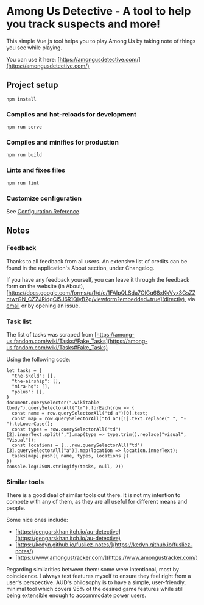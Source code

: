 # Among Us Detective - A tool to help you track suspects and more!

This simple Vue.js tool helps you to play Among Us by taking note of things you see while playing.

You can use it here: [https://amongusdetective.com/](https://amongusdetective.com/)

## Project setup

```
npm install
```

### Compiles and hot-reloads for development

```
npm run serve
```

### Compiles and minifies for production

```
npm run build
```

### Lints and fixes files

```
npm run lint
```

### Customize configuration

See [Configuration Reference](https://cli.vuejs.org/config/).

## Notes

### Feedback

Thanks to all feedback from all users. An extensive list of credits can be found in the application's About section, under Changelog.

If you have any feedback yourself, you can leave it through the feedback form on the website (in About), [https://docs.google.com/forms/u/1/d/e/1FAIpQLSda7OlGq68xKkVyx3GsZZntwrGN_CZZJRidgCl5J6R1QIyB2g/viewform?embedded=true](directly), via [email](mailto:alexander@atlesque.com) or by opening an issue.

### Task list

The list of tasks was scraped from [https://among-us.fandom.com/wiki/Tasks#Fake_Tasks](https://among-us.fandom.com/wiki/Tasks#Fake_Tasks)

Using the following code:

```
let tasks = {
  "the-skeld": [],
  "the-airship": [],
  "mira-hq": [],
  "polus": [],
}
document.querySelector(".wikitable tbody").querySelectorAll("tr").forEach(row => {
  const name = row.querySelectorAll("td a")[0].text;
  const map = row.querySelectorAll("td a")[1].text.replace(" ", "-").toLowerCase();
  const types = row.querySelectorAll("td")[2].innerText.split(",").map(type => type.trim().replace("visual", "Visual"));
  const locations = [...row.querySelectorAll("td")[3].querySelectorAll("a")].map(location => location.innerText);
  tasks[map].push({ name, types, locations })
})
console.log(JSON.stringify(tasks, null, 2))
```

### Similar tools

There is a good deal of similar tools out there. It is not my intention to compete with any of them, as they are all useful for different means and people.

Some nice ones include:

- [https://gengarskhan.itch.io/au-detective](https://gengarskhan.itch.io/au-detective)
- [https://kedyn.github.io/fusliez-notes/](https://kedyn.github.io/fusliez-notes/)
- [https://www.amongustracker.com/](https://www.amongustracker.com/)

Regarding similarities between them: some were intentional, most by coincidence. I always test features myself to ensure they feel right from a user's perspective. AUD's philosophy is to have a simple, user-friendly, minimal tool which covers 95% of the desired game features while still being extensible enough to accommodate power users.
